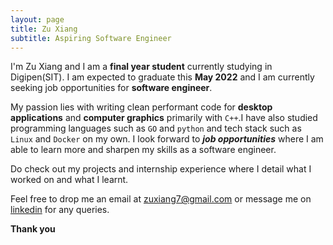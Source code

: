 ```yaml
---
layout: page
title: Zu Xiang
subtitle: Aspiring Software Engineer
---
```


I'm Zu Xiang and I am a **final year student** currently studying in Digipen(SIT). I am expected to graduate this **May 2022** and I am currently seeking job opportunities for **software engineer**. 

My passion lies with writing clean performant code for **desktop applications** and **computer graphics** primarily with `C++`.I have also studied programming languages such as `GO` and `python` and tech stack such as `Linux` and `Docker` on my own. I look forward to ***job opportunities*** where I am able to learn more and sharpen my skills as a software engineer.

Do check out my projects and internship experience where I detail what I worked on and what I learnt.

Feel free to drop me an email at <zuxiang7@gmail.com> or message me on [linkedin](https://www.linkedin.com/in/zuxiang/) for any queries.

**Thank you**
